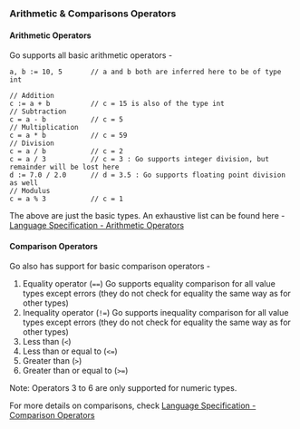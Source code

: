 ### Arithmetic & Comparisons Operators

#### Arithmetic Operators
Go supports all basic arithmetic operators - 

```
a, b := 10, 5       // a and b both are inferred here to be of type int

// Addition
c := a + b          // c = 15 is also of the type int
// Subtraction
c = a - b           // c = 5 
// Multiplication
c = a * b           // c = 59
// Division
c = a / b           // c = 2 
c = a / 3           // c = 3 : Go supports integer division, but remainder will be lost here
d := 7.0 / 2.0      // d = 3.5 : Go supports floating point division as well
// Modulus
c = a % 3           // c = 1
```
The above are just the basic types. An exhaustive list can be found here - [Language Specification - Arithmetic Operators](https://go.dev/ref/spec#Arithmetic_operators)

#### Comparison Operators
Go also has support for basic comparison operators - 

1. Equality operator (`==`)
    Go supports equality comparison for all value types except errors (they do not check for equality the same way as for other types)
2. Inequality operator (`!=`)
     Go supports inequality comparison for all value types except errors (they do not check for equality the same way as for other types)
3. Less than (`<`)
4. Less than or equal to (`<=`)
5. Greater than (`>`)
6. Greater than or equal to (`>=`)

Note: Operators 3 to 6 are only supported for numeric types. 

For more details on comparisons, check [Language Specification - Comparison Operators](https://go.dev/ref/spec#Comparison_operators)